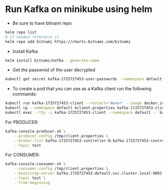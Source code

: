 # Run Kafka on minikube using helm

* Be sure to have bitnami repo

```sh
helm repo list
# if needed reference it
helm repo add bitnami https://charts.bitnami.com/bitnami
```

* Install Kafka

```sh
helm install bitnami/kafka --generate-name
```

* Get the passwrod of the user decrypted

```sh
kubectl get secret kafka-1725727453-user-passwords --namespace default -o jsonpath='{.data.client-passwords}' | base64 -d | cut -d , -f 1)
```

* To create a pod that you can use as a Kafka client run the following commands:

```sh
kubectl run kafka-1725727453-client --restart='Never' --image docker.io/bitnami/kafka:3.8.0-debian-12-r3 --namespace default --command -- sleep infinity
kubectl cp --namespace default kclient.properties kafka-1725727453-client:/tmp/client.properties
kubectl exec --tty -i kafka-1725727453-client --namespace default -- bash
```


For PRODUCER:


```sh
kafka-console-producer.sh \
    --producer.config /tmp/client.properties \
    --broker-list kafka-1725727453-controller-0.kafka-1725727453-controller-headless.default.svc.cluster.local:9092,kafka-1725727453-controller-1.kafka-1725727453-controller-headless.default.svc.cluster.local:9092,kafka-1725727453-controller-2.kafka-1725727453-controller-headless.default.svc.cluster.local:9092 \
    --topic test
```

For CONSUMER:


```sh
kafka-console-consumer.sh \
    --consumer.config /tmp/client.properties \
    --bootstrap-server kafka-1725727453.default.svc.cluster.local:9092 \
    --topic test \
    --from-beginning
```